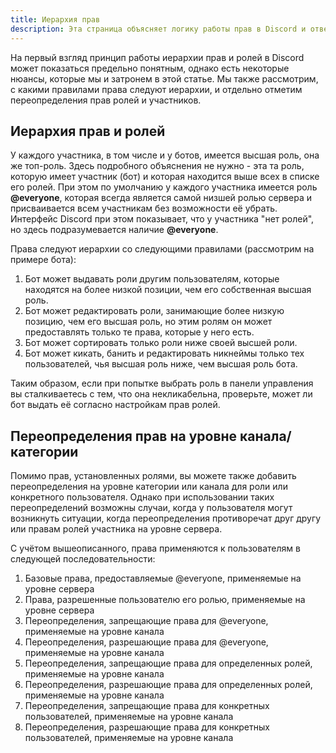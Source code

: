 ```yaml
---
title: Иерархия прав
description: Эта страница объясняет логику работы прав в Discord и отвечает на некоторые часто задаваемые вопросы по этой теме
---
```


На первый взгляд принцип работы иерархии прав и ролей в Discord может показаться предельно понятным, однако есть некоторые нюансы, которые мы и затронем в этой статье. Мы также рассмотрим, с какими правилами права следуют иерархии, и отдельно отметим переопределения прав ролей и участников.

## Иерархия прав и ролей

У каждого участника, в том числе и у ботов, имеется высшая роль, она же топ-роль. Здесь подробного объяснения не нужно - эта та роль, которую имеет участник (бот) и которая находится выше всех в списке его ролей. При этом по умолчанию у каждого участника имеется роль **@everyone**, которая всегда является самой низшей ролью сервера и присваивается всем участникам без возможности её убрать. Интерфейс Discord при этом показывает, что у участника "нет ролей", но здесь подразумевается наличие **@everyone**.

Права следуют иерархии со следующими правилами (рассмотрим на примере бота):

1. Бот может выдавать роли другим пользователям, которые находятся на более низкой позиции, чем его собственная высшая роль.
2. Бот может редактировать роли, занимающие более низкую позицию, чем его высшая роль, но этим ролям он может предоставлять только те права, которые у него есть.
3. Бот может сортировать только роли ниже своей высшей роли.
4. Бот может кикать, банить и редактировать никнеймы только тех пользователей, чья высшая роль ниже, чем высшая роль бота.

Таким образом, если при попытке выбрать роль в панели управления вы сталкиваетесь с тем, что она некликабельна, проверьте, может ли бот выдать её согласно настройкам прав ролей.

## Переопределения прав на уровне канала/категории

Помимо прав, установленных ролями, вы можете также добавить переопределения на уровне категории или канала для роли или конкретного пользователя. Однако при использовании таких переопределений возможны случаи, когда у пользователя могут возникнуть ситуации, когда переопределения противоречат друг другу или правам ролей участника на уровне сервера.

С учётом вышеописанного, права применяются к пользователям в следующей последовательности:

1. Базовые права, предоставляемые @everyone, применяемые на уровне сервера
2. Права, разрешенные пользователю его ролью, применяемые на уровне сервера
3. Переопределения, запрещающие права для @everyone, применяемые на уровне канала
4. Переопределения, разрешающие права для @everyone, применяемые на уровне канала
5. Переопределения, запрещающие права для определенных ролей, применяемые на уровне канала
6. Переопределения, разрешающие права для определенных ролей, применяемые на уровне канала
7. Переопределения, запрещающие права для конкретных пользователей, применяемые на уровне канала
8. Переопределения, разрешающие права для конкретных пользователей, применяемые на уровне канала
